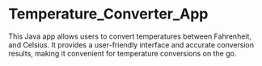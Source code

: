 # Temperature_Converter_App
This Java app allows users to convert temperatures between Fahrenheit, and Celsius. It provides a user-friendly interface and accurate conversion results, making it convenient for temperature conversions on the go.
